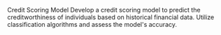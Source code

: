 Credit Scoring Model
Develop a credit scoring model to predict the
creditworthiness of individuals based on historical
financial data. Utilize classification algorithms and
assess the model's accuracy.
